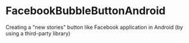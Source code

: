 # FacebookBubbleButtonAndroid
Creating a "new stories" button like Facebook application in Android (by using a third-party library)
